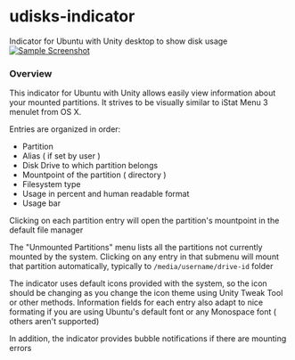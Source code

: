# udisks-indicator
Indicator for Ubuntu with Unity desktop to show disk usage
[![Sample Screenshot](http://i.imgur.com/paZNp5W.png)](http://i.imgur.com/paZNp5W.png)

### Overview

This indicator for Ubuntu with Unity allows easily view information about your mounted partitions. It strives to be visually similar to iStat Menu 3 menulet from OS X.

Entries are organized in order:

- Partition 
- Alias ( if set by user )
- Disk Drive to which partition belongs
- Mountpoint of the partition ( directory )
- Filesystem type
- Usage in percent and human readable format
- Usage bar 

Clicking on each partition entry will open the partition's mountpoint in the default file manager

The "Unmounted Partitions" menu lists all the partitions not currently mounted by the system. Clicking on any entry in that submenu will mount that partition automatically, typically to `/media/username/drive-id` folder

The indicator uses default icons provided with the system, so the icon should be changing as you change the icon theme using Unity Tweak Tool or other methods. Information fields for each entry also adapt to nice formating if you are using Ubuntu's default font or any Monospace font ( others aren't supported) 

In addition, the indicator provides bubble notifications if there are mounting errors
